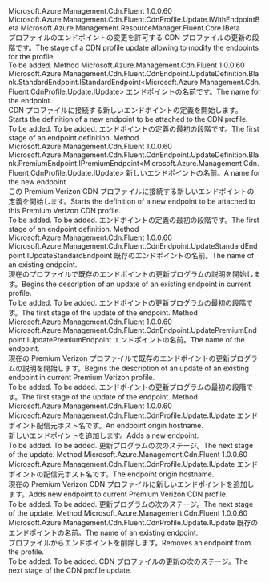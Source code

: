 <Type Name="IWithEndpoint" FullName="Microsoft.Azure.Management.Cdn.Fluent.CdnProfile.Update.IWithEndpoint">
  <TypeSignature Language="C#" Value="public interface IWithEndpoint : Microsoft.Azure.Management.Cdn.Fluent.CdnProfile.Update.IWithEndpointBeta, Microsoft.Azure.Management.ResourceManager.Fluent.Core.IBeta" />
  <TypeSignature Language="ILAsm" Value=".class public interface auto ansi abstract IWithEndpoint implements class Microsoft.Azure.Management.Cdn.Fluent.CdnProfile.Update.IWithEndpointBeta, class Microsoft.Azure.Management.ResourceManager.Fluent.Core.IBeta" />
  <TypeSignature Language="DocId" Value="T:Microsoft.Azure.Management.Cdn.Fluent.CdnProfile.Update.IWithEndpoint" />
  <TypeSignature Language="VB.NET" Value="Public Interface IWithEndpoint&#xA;Implements IBeta, IWithEndpointBeta" />
  <TypeSignature Language="F#" Value="type IWithEndpoint = interface&#xA;    interface IWithEndpointBeta&#xA;    interface IBeta" />
  <AssemblyInfo>
    <AssemblyName>Microsoft.Azure.Management.Cdn.Fluent</AssemblyName>
    <AssemblyVersion>1.0.0.60</AssemblyVersion>
  </AssemblyInfo>
  <Interfaces>
    <Interface>
      <InterfaceName>Microsoft.Azure.Management.Cdn.Fluent.CdnProfile.Update.IWithEndpointBeta</InterfaceName>
    </Interface>
    <Interface>
      <InterfaceName>Microsoft.Azure.Management.ResourceManager.Fluent.Core.IBeta</InterfaceName>
    </Interface>
  </Interfaces>
  <Docs>
    <summary>
            <span data-ttu-id="eb556-101">プロファイルのエンドポイントの変更を許可する CDN プロファイルの更新の段階です。</span><span class="sxs-lookup"><span data-stu-id="eb556-101">The stage of a CDN profile update allowing to modify the endpoints for the profile.</span></span>
            </summary>
    <remarks>To be added.</remarks>
  </Docs>
  <Members>
    <Member MemberName="DefineNewEndpoint">
      <MemberSignature Language="C#" Value="public Microsoft.Azure.Management.Cdn.Fluent.CdnEndpoint.UpdateDefinition.Blank.StandardEndpoint.IStandardEndpoint&lt;Microsoft.Azure.Management.Cdn.Fluent.CdnProfile.Update.IUpdate&gt; DefineNewEndpoint (string name);" />
      <MemberSignature Language="ILAsm" Value=".method public hidebysig newslot virtual instance class Microsoft.Azure.Management.Cdn.Fluent.CdnEndpoint.UpdateDefinition.Blank.StandardEndpoint.IStandardEndpoint`1&lt;class Microsoft.Azure.Management.Cdn.Fluent.CdnProfile.Update.IUpdate&gt; DefineNewEndpoint(string name) cil managed" />
      <MemberSignature Language="DocId" Value="M:Microsoft.Azure.Management.Cdn.Fluent.CdnProfile.Update.IWithEndpoint.DefineNewEndpoint(System.String)" />
      <MemberSignature Language="VB.NET" Value="Public Function DefineNewEndpoint (name As String) As IStandardEndpoint(Of IUpdate)" />
      <MemberSignature Language="F#" Value="abstract member DefineNewEndpoint : string -&gt; Microsoft.Azure.Management.Cdn.Fluent.CdnEndpoint.UpdateDefinition.Blank.StandardEndpoint.IStandardEndpoint&lt;Microsoft.Azure.Management.Cdn.Fluent.CdnProfile.Update.IUpdate&gt;" Usage="iWithEndpoint.DefineNewEndpoint name" />
      <MemberType>Method</MemberType>
      <AssemblyInfo>
        <AssemblyName>Microsoft.Azure.Management.Cdn.Fluent</AssemblyName>
        <AssemblyVersion>1.0.0.60</AssemblyVersion>
      </AssemblyInfo>
      <ReturnValue>
        <ReturnType>Microsoft.Azure.Management.Cdn.Fluent.CdnEndpoint.UpdateDefinition.Blank.StandardEndpoint.IStandardEndpoint&lt;Microsoft.Azure.Management.Cdn.Fluent.CdnProfile.Update.IUpdate&gt;</ReturnType>
      </ReturnValue>
      <Parameters>
        <Parameter Name="name" Type="System.String" />
      </Parameters>
      <Docs>
        <param name="name"><span data-ttu-id="eb556-102">エンドポイントの名前です。</span><span class="sxs-lookup"><span data-stu-id="eb556-102">The name for the endpoint.</span></span></param>
        <summary>
            <span data-ttu-id="eb556-103">CDN プロファイルに接続する新しいエンドポイントの定義を開始します。</span><span class="sxs-lookup"><span data-stu-id="eb556-103">Starts the definition of a new endpoint to be attached to the CDN profile.</span></span>
            </summary>
        <returns>To be added.</returns>
        <remarks>To be added.</remarks>
        <return><span data-ttu-id="eb556-104">エンドポイントの定義の最初の段階です。</span><span class="sxs-lookup"><span data-stu-id="eb556-104">The first stage of an endpoint definition.</span></span></return>
      </Docs>
    </Member>
    <Member MemberName="DefineNewPremiumEndpoint">
      <MemberSignature Language="C#" Value="public Microsoft.Azure.Management.Cdn.Fluent.CdnEndpoint.UpdateDefinition.Blank.PremiumEndpoint.IPremiumEndpoint&lt;Microsoft.Azure.Management.Cdn.Fluent.CdnProfile.Update.IUpdate&gt; DefineNewPremiumEndpoint (string name);" />
      <MemberSignature Language="ILAsm" Value=".method public hidebysig newslot virtual instance class Microsoft.Azure.Management.Cdn.Fluent.CdnEndpoint.UpdateDefinition.Blank.PremiumEndpoint.IPremiumEndpoint`1&lt;class Microsoft.Azure.Management.Cdn.Fluent.CdnProfile.Update.IUpdate&gt; DefineNewPremiumEndpoint(string name) cil managed" />
      <MemberSignature Language="DocId" Value="M:Microsoft.Azure.Management.Cdn.Fluent.CdnProfile.Update.IWithEndpoint.DefineNewPremiumEndpoint(System.String)" />
      <MemberSignature Language="VB.NET" Value="Public Function DefineNewPremiumEndpoint (name As String) As IPremiumEndpoint(Of IUpdate)" />
      <MemberSignature Language="F#" Value="abstract member DefineNewPremiumEndpoint : string -&gt; Microsoft.Azure.Management.Cdn.Fluent.CdnEndpoint.UpdateDefinition.Blank.PremiumEndpoint.IPremiumEndpoint&lt;Microsoft.Azure.Management.Cdn.Fluent.CdnProfile.Update.IUpdate&gt;" Usage="iWithEndpoint.DefineNewPremiumEndpoint name" />
      <MemberType>Method</MemberType>
      <AssemblyInfo>
        <AssemblyName>Microsoft.Azure.Management.Cdn.Fluent</AssemblyName>
        <AssemblyVersion>1.0.0.60</AssemblyVersion>
      </AssemblyInfo>
      <ReturnValue>
        <ReturnType>Microsoft.Azure.Management.Cdn.Fluent.CdnEndpoint.UpdateDefinition.Blank.PremiumEndpoint.IPremiumEndpoint&lt;Microsoft.Azure.Management.Cdn.Fluent.CdnProfile.Update.IUpdate&gt;</ReturnType>
      </ReturnValue>
      <Parameters>
        <Parameter Name="name" Type="System.String" />
      </Parameters>
      <Docs>
        <param name="name"><span data-ttu-id="eb556-105">新しいエンドポイントの名前。</span><span class="sxs-lookup"><span data-stu-id="eb556-105">A name for the new endpoint.</span></span></param>
        <summary>
            <span data-ttu-id="eb556-106">この Premium Verizon CDN プロファイルに接続する新しいエンドポイントの定義を開始します。</span><span class="sxs-lookup"><span data-stu-id="eb556-106">Starts the definition of a new endpoint to be attached to this Premium Verizon CDN profile.</span></span>
            </summary>
        <returns>To be added.</returns>
        <remarks>To be added.</remarks>
        <return><span data-ttu-id="eb556-107">エンドポイントの定義の最初の段階です。</span><span class="sxs-lookup"><span data-stu-id="eb556-107">The first stage of an endpoint definition.</span></span></return>
      </Docs>
    </Member>
    <Member MemberName="UpdateEndpoint">
      <MemberSignature Language="C#" Value="public Microsoft.Azure.Management.Cdn.Fluent.CdnEndpoint.UpdateStandardEndpoint.IUpdateStandardEndpoint UpdateEndpoint (string name);" />
      <MemberSignature Language="ILAsm" Value=".method public hidebysig newslot virtual instance class Microsoft.Azure.Management.Cdn.Fluent.CdnEndpoint.UpdateStandardEndpoint.IUpdateStandardEndpoint UpdateEndpoint(string name) cil managed" />
      <MemberSignature Language="DocId" Value="M:Microsoft.Azure.Management.Cdn.Fluent.CdnProfile.Update.IWithEndpoint.UpdateEndpoint(System.String)" />
      <MemberSignature Language="VB.NET" Value="Public Function UpdateEndpoint (name As String) As IUpdateStandardEndpoint" />
      <MemberSignature Language="F#" Value="abstract member UpdateEndpoint : string -&gt; Microsoft.Azure.Management.Cdn.Fluent.CdnEndpoint.UpdateStandardEndpoint.IUpdateStandardEndpoint" Usage="iWithEndpoint.UpdateEndpoint name" />
      <MemberType>Method</MemberType>
      <AssemblyInfo>
        <AssemblyName>Microsoft.Azure.Management.Cdn.Fluent</AssemblyName>
        <AssemblyVersion>1.0.0.60</AssemblyVersion>
      </AssemblyInfo>
      <ReturnValue>
        <ReturnType>Microsoft.Azure.Management.Cdn.Fluent.CdnEndpoint.UpdateStandardEndpoint.IUpdateStandardEndpoint</ReturnType>
      </ReturnValue>
      <Parameters>
        <Parameter Name="name" Type="System.String" />
      </Parameters>
      <Docs>
        <param name="name"><span data-ttu-id="eb556-108">既存のエンドポイントの名前。</span><span class="sxs-lookup"><span data-stu-id="eb556-108">The name of an existing endpoint.</span></span></param>
        <summary>
            <span data-ttu-id="eb556-109">現在のプロファイルで既存のエンドポイントの更新プログラムの説明を開始します。</span><span class="sxs-lookup"><span data-stu-id="eb556-109">Begins the description of an update of an existing endpoint in current profile.</span></span>
            </summary>
        <returns>To be added.</returns>
        <remarks>To be added.</remarks>
        <return><span data-ttu-id="eb556-110">エンドポイントの更新プログラムの最初の段階です。</span><span class="sxs-lookup"><span data-stu-id="eb556-110">The first stage of the update of the endpoint.</span></span></return>
      </Docs>
    </Member>
    <Member MemberName="UpdatePremiumEndpoint">
      <MemberSignature Language="C#" Value="public Microsoft.Azure.Management.Cdn.Fluent.CdnEndpoint.UpdatePremiumEndpoint.IUpdatePremiumEndpoint UpdatePremiumEndpoint (string name);" />
      <MemberSignature Language="ILAsm" Value=".method public hidebysig newslot virtual instance class Microsoft.Azure.Management.Cdn.Fluent.CdnEndpoint.UpdatePremiumEndpoint.IUpdatePremiumEndpoint UpdatePremiumEndpoint(string name) cil managed" />
      <MemberSignature Language="DocId" Value="M:Microsoft.Azure.Management.Cdn.Fluent.CdnProfile.Update.IWithEndpoint.UpdatePremiumEndpoint(System.String)" />
      <MemberSignature Language="VB.NET" Value="Public Function UpdatePremiumEndpoint (name As String) As IUpdatePremiumEndpoint" />
      <MemberSignature Language="F#" Value="abstract member UpdatePremiumEndpoint : string -&gt; Microsoft.Azure.Management.Cdn.Fluent.CdnEndpoint.UpdatePremiumEndpoint.IUpdatePremiumEndpoint" Usage="iWithEndpoint.UpdatePremiumEndpoint name" />
      <MemberType>Method</MemberType>
      <AssemblyInfo>
        <AssemblyName>Microsoft.Azure.Management.Cdn.Fluent</AssemblyName>
        <AssemblyVersion>1.0.0.60</AssemblyVersion>
      </AssemblyInfo>
      <ReturnValue>
        <ReturnType>Microsoft.Azure.Management.Cdn.Fluent.CdnEndpoint.UpdatePremiumEndpoint.IUpdatePremiumEndpoint</ReturnType>
      </ReturnValue>
      <Parameters>
        <Parameter Name="name" Type="System.String" />
      </Parameters>
      <Docs>
        <param name="name"><span data-ttu-id="eb556-111">エンドポイントの名前。</span><span class="sxs-lookup"><span data-stu-id="eb556-111">The name of the endpoint.</span></span></param>
        <summary>
            <span data-ttu-id="eb556-112">現在の Premium Verizon プロファイルで既存のエンドポイントの更新プログラムの説明を開始します。</span><span class="sxs-lookup"><span data-stu-id="eb556-112">Begins the description of an update of an existing endpoint in current Premium Verizon profile.</span></span>
            </summary>
        <returns>To be added.</returns>
        <remarks>To be added.</remarks>
        <return><span data-ttu-id="eb556-113">エンドポイントの更新プログラムの最初の段階です。</span><span class="sxs-lookup"><span data-stu-id="eb556-113">The first stage of the update of the endpoint.</span></span></return>
      </Docs>
    </Member>
    <Member MemberName="WithNewEndpoint">
      <MemberSignature Language="C#" Value="public Microsoft.Azure.Management.Cdn.Fluent.CdnProfile.Update.IUpdate WithNewEndpoint (string endpointOriginHostname);" />
      <MemberSignature Language="ILAsm" Value=".method public hidebysig newslot virtual instance class Microsoft.Azure.Management.Cdn.Fluent.CdnProfile.Update.IUpdate WithNewEndpoint(string endpointOriginHostname) cil managed" />
      <MemberSignature Language="DocId" Value="M:Microsoft.Azure.Management.Cdn.Fluent.CdnProfile.Update.IWithEndpoint.WithNewEndpoint(System.String)" />
      <MemberSignature Language="VB.NET" Value="Public Function WithNewEndpoint (endpointOriginHostname As String) As IUpdate" />
      <MemberSignature Language="F#" Value="abstract member WithNewEndpoint : string -&gt; Microsoft.Azure.Management.Cdn.Fluent.CdnProfile.Update.IUpdate" Usage="iWithEndpoint.WithNewEndpoint endpointOriginHostname" />
      <MemberType>Method</MemberType>
      <AssemblyInfo>
        <AssemblyName>Microsoft.Azure.Management.Cdn.Fluent</AssemblyName>
        <AssemblyVersion>1.0.0.60</AssemblyVersion>
      </AssemblyInfo>
      <ReturnValue>
        <ReturnType>Microsoft.Azure.Management.Cdn.Fluent.CdnProfile.Update.IUpdate</ReturnType>
      </ReturnValue>
      <Parameters>
        <Parameter Name="endpointOriginHostname" Type="System.String" />
      </Parameters>
      <Docs>
        <param name="endpointOriginHostname"><span data-ttu-id="eb556-114">エンドポイント配信元ホスト名です。</span><span class="sxs-lookup"><span data-stu-id="eb556-114">An endpoint origin hostname.</span></span></param>
        <summary>
            <span data-ttu-id="eb556-115">新しいエンドポイントを追加します。</span><span class="sxs-lookup"><span data-stu-id="eb556-115">Adds a new endpoint.</span></span>
            </summary>
        <returns>To be added.</returns>
        <remarks>To be added.</remarks>
        <return><span data-ttu-id="eb556-116">更新プログラムの次のステージ。</span><span class="sxs-lookup"><span data-stu-id="eb556-116">The next stage of the update.</span></span></return>
      </Docs>
    </Member>
    <Member MemberName="WithNewPremiumEndpoint">
      <MemberSignature Language="C#" Value="public Microsoft.Azure.Management.Cdn.Fluent.CdnProfile.Update.IUpdate WithNewPremiumEndpoint (string endpointOriginHostname);" />
      <MemberSignature Language="ILAsm" Value=".method public hidebysig newslot virtual instance class Microsoft.Azure.Management.Cdn.Fluent.CdnProfile.Update.IUpdate WithNewPremiumEndpoint(string endpointOriginHostname) cil managed" />
      <MemberSignature Language="DocId" Value="M:Microsoft.Azure.Management.Cdn.Fluent.CdnProfile.Update.IWithEndpoint.WithNewPremiumEndpoint(System.String)" />
      <MemberSignature Language="VB.NET" Value="Public Function WithNewPremiumEndpoint (endpointOriginHostname As String) As IUpdate" />
      <MemberSignature Language="F#" Value="abstract member WithNewPremiumEndpoint : string -&gt; Microsoft.Azure.Management.Cdn.Fluent.CdnProfile.Update.IUpdate" Usage="iWithEndpoint.WithNewPremiumEndpoint endpointOriginHostname" />
      <MemberType>Method</MemberType>
      <AssemblyInfo>
        <AssemblyName>Microsoft.Azure.Management.Cdn.Fluent</AssemblyName>
        <AssemblyVersion>1.0.0.60</AssemblyVersion>
      </AssemblyInfo>
      <ReturnValue>
        <ReturnType>Microsoft.Azure.Management.Cdn.Fluent.CdnProfile.Update.IUpdate</ReturnType>
      </ReturnValue>
      <Parameters>
        <Parameter Name="endpointOriginHostname" Type="System.String" />
      </Parameters>
      <Docs>
        <param name="endpointOriginHostname"><span data-ttu-id="eb556-117">エンドポイントの配信元ホスト名です。</span><span class="sxs-lookup"><span data-stu-id="eb556-117">The endpoint origin hostname.</span></span></param>
        <summary>
            <span data-ttu-id="eb556-118">現在の Premium Verizon CDN プロファイルに新しいエンドポイントを追加します。</span><span class="sxs-lookup"><span data-stu-id="eb556-118">Adds new endpoint to current Premium Verizon CDN profile.</span></span>
            </summary>
        <returns>To be added.</returns>
        <remarks>To be added.</remarks>
        <return><span data-ttu-id="eb556-119">更新プログラムの次のステージ。</span><span class="sxs-lookup"><span data-stu-id="eb556-119">The next stage of the update.</span></span></return>
      </Docs>
    </Member>
    <Member MemberName="WithoutEndpoint">
      <MemberSignature Language="C#" Value="public Microsoft.Azure.Management.Cdn.Fluent.CdnProfile.Update.IUpdate WithoutEndpoint (string name);" />
      <MemberSignature Language="ILAsm" Value=".method public hidebysig newslot virtual instance class Microsoft.Azure.Management.Cdn.Fluent.CdnProfile.Update.IUpdate WithoutEndpoint(string name) cil managed" />
      <MemberSignature Language="DocId" Value="M:Microsoft.Azure.Management.Cdn.Fluent.CdnProfile.Update.IWithEndpoint.WithoutEndpoint(System.String)" />
      <MemberSignature Language="VB.NET" Value="Public Function WithoutEndpoint (name As String) As IUpdate" />
      <MemberSignature Language="F#" Value="abstract member WithoutEndpoint : string -&gt; Microsoft.Azure.Management.Cdn.Fluent.CdnProfile.Update.IUpdate" Usage="iWithEndpoint.WithoutEndpoint name" />
      <MemberType>Method</MemberType>
      <AssemblyInfo>
        <AssemblyName>Microsoft.Azure.Management.Cdn.Fluent</AssemblyName>
        <AssemblyVersion>1.0.0.60</AssemblyVersion>
      </AssemblyInfo>
      <ReturnValue>
        <ReturnType>Microsoft.Azure.Management.Cdn.Fluent.CdnProfile.Update.IUpdate</ReturnType>
      </ReturnValue>
      <Parameters>
        <Parameter Name="name" Type="System.String" />
      </Parameters>
      <Docs>
        <param name="name"><span data-ttu-id="eb556-120">既存のエンドポイントの名前。</span><span class="sxs-lookup"><span data-stu-id="eb556-120">The name of an existing endpoint.</span></span></param>
        <summary>
            <span data-ttu-id="eb556-121">プロファイルからエンドポイントを削除します。</span><span class="sxs-lookup"><span data-stu-id="eb556-121">Removes an endpoint from the profile.</span></span>
            </summary>
        <returns>To be added.</returns>
        <remarks>To be added.</remarks>
        <return><span data-ttu-id="eb556-122">CDN プロファイルの更新の次のステージ。</span><span class="sxs-lookup"><span data-stu-id="eb556-122">The next stage of the CDN profile update.</span></span></return>
      </Docs>
    </Member>
  </Members>
</Type>